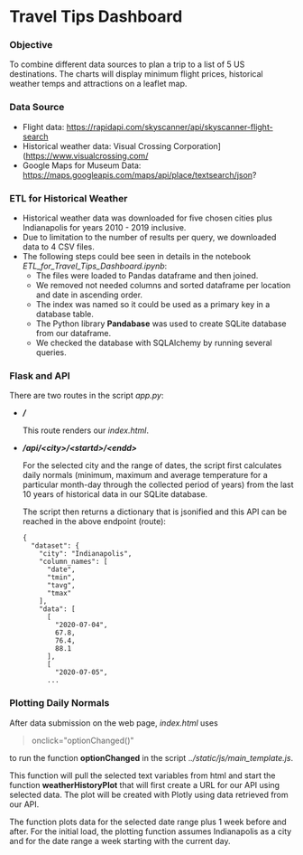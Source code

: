 # Travel Tips Dashboard

### Objective

To combine different data sources to plan a trip to a list of 5 US destinations.  The charts will display minimum flight prices, historical weather temps and attractions on a leaflet map.

### Data Source

- Flight data: https://rapidapi.com/skyscanner/api/skyscanner-flight-search
- Historical weather data:  Visual Crossing Corporation](https://www.visualcrossing.com/</br>
- Google Maps for Museum Data: https://maps.googleapis.com/maps/api/place/textsearch/json?



### ETL for Historical Weather

- Historical weather data was downloaded for five chosen cities plus Indianapolis for years 2010 - 2019 inclusive.
- Due to limitation to the number of results per query, we downloaded data to 4 CSV files.
- The following steps could bee seen in details in the notebook *ETL_for_Travel_Tips_Dashboard.ipynb*:
  - The files were loaded to Pandas dataframe and then joined.
  - We removed not needed columns and sorted dataframe per location and date in ascending order.
  - The index was named so it could be used as a primary key in a database table.
  - The Python library **Pandabase** was used to create SQLite database from our dataframe.
  - We checked the database with SQLAlchemy by running several queries.



### Flask and API

There are two routes in the script *app.py*:

- ***/*** 

  This route renders our *index.html*.

  

- ***/api/\<city>/\<startd>/\<endd>*** 

  For the selected city and the range of dates, the script first calculates daily normals (minimum, maximum and average temperature for a particular month-day through the collected period of years) from the last 10 years of historical data in our SQLite database.
  
  The script then returns a dictionary that is jsonified and this API can be reached in the above endpoint (route):
  
  ```
  {
    "dataset": {
      "city": "Indianapolis", 
      "column_names": [
        "date", 
        "tmin", 
        "tavg", 
        "tmax"
      ], 
      "data": [
        [
          "2020-07-04", 
          67.8, 
          76.4, 
          88.1
        ], 
        [
          "2020-07-05", 
        ...
  ```



### Plotting Daily Normals 

After data submission on the web page, *index.html* uses 

>  onclick="optionChanged()"

to run the function **optionChanged** in the script .*./static/js/main_template.js*. 

This function will pull the selected text variables from html and start the function **weatherHistoryPlot** that will first create a URL for our API using selected data. The plot will be created with Plotly using data retrieved from our API.

The function plots data for the selected date range plus 1 week before and after. For the initial load, the plotting function assumes Indianapolis as a city and for the date range a week starting with the current day.
